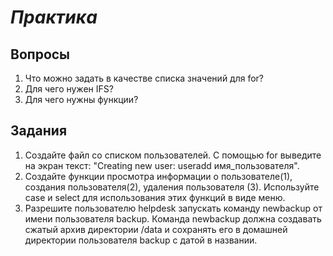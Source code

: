 # *Практика*

## Вопросы

1. Что можно задать в качестве списка значений для for?
2. Для чего нужен IFS?
3. Для чего нужны функции?

## Задания

1. Создайте файл со списком пользователей. С помощью for выведите на экран текст: "Creating new user: useradd имя_пользователя".
2. Создайте функции просмотра информации о пользователе(1), создания пользователя(2), удаления пользователя (3). Используйте case и select для использования этих функций в виде меню.
3. Разрешите пользователю helpdesk запускать команду newbackup от имени пользователя backup. Команда newbackup должна создавать сжатый архив директории /data и сохранять его в домашней директории пользователя backup с датой в названии.